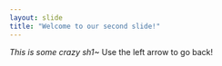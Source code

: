 ```yaml
---
layout: slide
title: "Welcome to our second slide!"
---
```

*This is some crazy sh1~*
Use the left arrow to go back!
